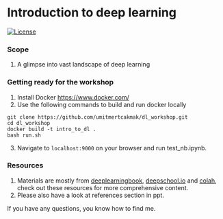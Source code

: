 # Introduction to deep learning

[![License](https://img.shields.io/badge/License-Apache%202.0-blue.svg)](https://opensource.org/licenses/Apache-2.0)

### Scope
1. A glimpse into vast landscape of deep learning

### Getting ready for the workshop

1. Install Docker https://www.docker.com/
2. Use the following commands to build and run docker locally
```
git clone https://github.com/umitmertcakmak/dl_workshop.git
cd dl_workshop
docker build -t intro_to_dl .
bash run.sh
```
3. Navigate to `localhost:9000` on your browser and run test_nb.ipynb.

### Resources
1. Materials are mostly from [deeplearningbook](www.deeplearningbook.org), [deepschool.io](https://github.com/sachinruk/deepschool.io) and [colah](http://colah.github.io/), check out these resources for more comprehensive content.
2. Please also have a look at references section in ppt.

If you have any questions, you know how to find me.
